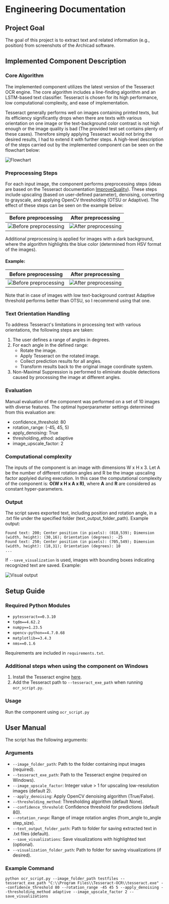 # Engineering Documentation

## Project Goal

The goal of this project is to extract text and related information (e.g., position) from screenshots of the Archicad software.

## Implemented Component Description

### Core Algorithm

The implemented component utilizes the latest version of the Tesseract OCR engine. The core algorithm includes a line-finding algorithm and an LSTM-based text classifier. Tesseract is chosen for its high performance, low computational complexity, and ease of implementation.

Tesseract generally performs well on images containing printed texts, but its efficiency significantly drops when there are texts with various orientation on one image or the text-background color contrast is not high enough or the image quality is bad (The provided test set contains plenty of these cases). Therefore simply applying Tesseract would not bring the desired results, I had to extend it with further steps. A high-level description of the steps carried out by the implemented component can be seen on the flowchart below:

![Flowchart](docs/images/flowchart_reorg.png)

### Preprocessing Steps

For each input image, the component performs preprocessing steps (ideas are based on the Tesseract documentation [ImproveQuality](https://tesseract-ocr.github.io/tessdoc/ImproveQuality)). These steps include upscaling (based on user-defined parameter), denoising, converting to grayscale, and applying OpenCV thresholding (OTSU or Adaptive). The effect of these steps can be seen on the example below:  

| Before preprocessing | After preprocessing |
|------------------------|-----------------------|
| ![Before preprocessing](docs/images/S004_SL_check_placeHolder_ref.png) | ![After preprocessing](docs/images/denoising.png) |

Additional preprocessing is applied for images with a dark background, where the algorithm highlights the blue color (determined from HSV format of the images).

#### Example:
| Before preprocessing | After preprocessing |
|------------------------|-----------------------|
| ![Before preprocessing](docs/images/TCS003_TXTLOrient_ObjBlocks_imageDumpCheck_ref.png) | ![After preprocessing](docs/images/dark.png) |

Note that in case of images with low text-background contrast Adaptive threshold performs better than OTSU, so I recommend using that one. 

### Text Orientation Handling

To address Tesseract's limitations in processing text with various orientations, the following steps are taken:

1. The user defines a range of angles in degrees.
2. For each angle in the defined range:
   - Rotate the image.
   - Apply Tesseract on the rotated image.
   - Collect prediction results for all angles.
   - Transform results back to the original image coordinate system.
3. Non-Maximal Suppression is performed to eliminate double detections caused by processing the image at different angles.

### Evaluation

Manual evaluation of the component was performed on a set of 10 images with diverse features. The optimal hyperparameter settings determined from this evaluation are:
- confidence_threshold: 80
- rotation_range: (-45, 45, 5)
- apply_denoising: True
- thresholding_ethod: adaptive
- image_upscale_factor: 2

### Computational complexity

The inputs of the component is an image with dimensions W x H x 3. Let A be the number of different rotation angles and R be the image upscaling factor applyied during execution. In this case the computational complexity of the component is:  **O(W x H x A x R)**, where **A** and **R** are considered as constant hyper-parameters.

### Output

The script saves exported text, including position and rotation angle, in a .txt file under the specified folder (text_output_folder_path). Example output:

```
Found text: 200; Center position (in pixels): (818,539); Dimension (width, height): (30,16); Orientation (degrees): -25
Found text: 250; Center position (in pixels): (705,549); Dimension (width, height): (18,31); Orientation (degrees): 10
...
```

If `--save_visualization` is used, images with bounding boxes indicating recognized text are saved. Example:

![Visual output](docs/images/TCS001_TXTLOrient_Explode_Leaders_Archicad_ref.png)

## Setup Guide

### Required Python Modules

- `pytesseract==0.3.10`
- `tqdm==4.62.2`
- `numpy==1.23.5`
- `opencv-python==4.7.0.68`
- `matplotlib==3.4.3`
- `nms==0.1.6`

Requirements are included in `requirements.txt`.

### Additional steps when using the component on Windows

1. Install the Tesseract engine [here](https://digi.bib.uni-mannheim.de/tesseract/tesseract-ocr-w64-setup-5.3.3.20231005.exe).
2. Add the Tesseract path to `--tesseract_exe_path` when running `ocr_script.py`.

### Usage

Run the component using `ocr_script.py` 

## User Manual

The script has the following arguments:

### Arguments

- `--image_folder_path`: Path to the folder containing input images (required).
- `--tesseract_exe_path`: Path to the Tesseract engine (required on Windows).
- `--image_upscale_factor`: Integer value > 1 for upscaling low-resolution images (default 2).
- `--apply_denoising`: Apply OpenCV denoising algorithm (True/False).
- `--thresholding_method`: Thresholding algorithm (default None).
- `--confidence_threshold`: Confidence threshold for predictions (default 80).
- `--rotation_range`: Range of image rotation angles (from_angle to_angle step_size).
- `--text_output_folder_path`: Path to folder for saving extracted text in .txt files (default).
- `--save_visualizations`: Save visualizations with highlighted text (optional).
- `--visualization_folder_path`: Path to folder for saving visualizations (if desired).

### Example Command

```
python ocr_script.py --image_folder_path testfiles --tesseract_exe_path "C:\\Program Files\\Tesseract-OCR\\tesseract.exe" --confidence_threshold 80 --rotation_range -45 45 5 --apply_denoising --thresholding_method adaptive --image_upscale_factor 2 --save_visualizations
```